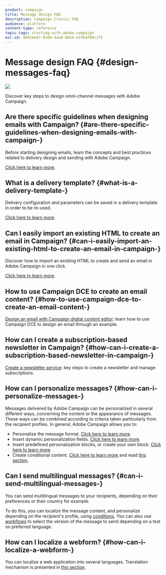 ```yaml
---
product: campaign
title: Message design FAQ
description: Campaign Classic FAQ
audience: platform
content-type: reference
topic-tags: starting-with-adobe-campaign
exl-id: 48926e87-03d9-4aa0-89cb-e3fb4f99c1f5
---
```

# Message design FAQ {#design-messages-faq}

![](assets/do-not-localize/v7-only.svg)

Discover key steps to design omni-channel messages with Adobe Campaign.

## Are there specific guidelines when designing emails with Campaign? {#are-there-specific-guidelines-when-designing-emails-with-campaign-}

Before starting designing emails, learn the concepts and best practices related to delivery design and sending with Adobe Campaign.

[Click here to learn more](../../../common/delivery/using/delivery-best-practices.md).

## What is a delivery template? {#what-is-a-delivery-template-}

Delivery configuration and parameters can be saved in a delivery template in order to be re-used.

[Click here to learn more](../../../common/delivery/using/about-templates.md).

## Can I easily import an existing HTML to create an email in Campaign? {#can-i-easily-import-an-existing-html-to-create-an-email-in-campaign-}

Discover how to import an existing HTML to create and send an email in Adobe Campaign in one click.

[Click here to learn more](../../../common/delivery/using/email/defining-the-email-content.md#message-content).

## How to use Campaign DCE to create an email content? {#how-to-use-campaign-dce-to-create-an-email-content-}

[Design an email with Campaign digital content editor](../../../common/web/using/use-case--creating-an-email-delivery.md): learn how to use Campaign DCE to design an email through an example.

## How can I create a subscription-based newsletter in Campaign? {#how-can-i-create-a-subscription-based-newsletter-in-campaign-}

[Create a newsletter service](../../../common/delivery/using/managing-subscriptions.md): key steps to create a newsletter and manage subscriptions.

## How can I personalize messages? {#how-can-i-personalize-messages-}

Messages delivered by Adobe Campaign can be personalized in several different ways, concerning the content or the appearance of messages. These ways can be combined according to criteria taken particularly from the recipient profiles. In general, Adobe Campaign allows you to:

* Personalize the message format. [Click here to learn more](../../../common/delivery/using/email/defining-the-email-content.md#message-content).
* Insert dynamic personalization fields. [Click here to learn more](../../../common/delivery/using/personalization-fields.md).
* Insert predefined personalization blocks, or create your own block. [Click here to learn more](../../../common/delivery/using/personalization-blocks.md).
* Create conditional content. [Click here to learn more](../../../common/delivery/using/conditional-content.md) and read [this section](../../../common/delivery/using/conditional-content.md).

## Can I send multilingual messages? {#can-i-send-multilingual-messages-}

You can send multilingual messages to your recipients, depending on their preferences or their country for example.

To do this, you can localize the message content, and personalize depending on the recipient's profile, using [conditions](../../../common/delivery/using/conditional-content.md). You can also use [workflows](../../../common/workflow/using/split.md) to select the version of the message to send depending on a test on preferred language.

## How can I localize a webform? {#how-can-i-localize-a-webform-}

You can localize a web application into several languages. Translation mechanism is presented in [this section](../../../common/web/using/translating-a-web-form.md).
